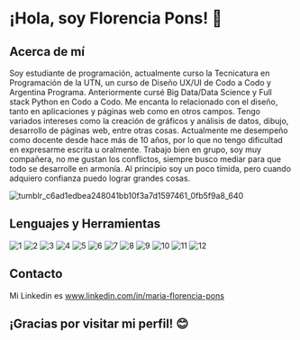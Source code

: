 # ¡Hola, soy Florencia Pons! 👋

## Acerca de mí

Soy estudiante de programación, actualmente curso la Tecnicatura en Programación de la UTN, un curso de Diseño UX/UI de Codo a Codo y Argentina Programa. Anteriormente cursé Big Data/Data Science y Full stack Python en Codo a Codo. 
Me encanta lo relacionado con el diseño, tanto en aplicaciones y páginas web como en otros campos. 
Tengo variados intereses como la creación de gráficos y análisis de datos, dibujo, desarrollo de páginas web, entre otras cosas. 
Actualmente me desempeño como docente desde hace más de 10 años, por lo que no tengo dificultad en expresarme escrita u oralmente. 
Trabajo bien en grupo, soy muy compañera, no me gustan los conflictos, siempre busco mediar para que todo se desarrolle en armonía. 
Al principio soy un poco tímida, pero cuando adquiero confianza puedo lograr grandes cosas. 

![tumblr_c6ad1edbea248041bb10f3a7d1597461_0fb5f9a8_640](https://github.com/FlorPons/FlorPons/assets/111473222/bb803857-79b0-4d44-9490-a55df6554892)

## Lenguajes y Herramientas

![1](https://github.com/FlorPons/FlorPons/assets/111473222/068167cb-36fe-4eb7-bd3c-855fc00b7ca9)
![2](https://github.com/FlorPons/FlorPons/assets/111473222/8933ffda-1de6-4ed9-9c9c-1eb803ad8579)
![3](https://github.com/FlorPons/FlorPons/assets/111473222/5a16d0bb-3155-4bc5-90fa-45c6221b50dc)
![4](https://github.com/FlorPons/FlorPons/assets/111473222/35f42bd0-7f74-4377-9329-9a695a43f6bb)
![5](https://github.com/FlorPons/FlorPons/assets/111473222/05061e28-eca8-4501-a1d0-ad0de741c196)
![6](https://github.com/FlorPons/FlorPons/assets/111473222/4af072d9-1231-4a2e-a7e4-c75c1a5f1100)
![7](https://github.com/FlorPons/FlorPons/assets/111473222/b774f54a-3521-474e-8d6f-ad3182fd4ee5)
![8](https://github.com/FlorPons/FlorPons/assets/111473222/cb717fad-249a-4a14-9043-77f5dcaf1291)
![9](https://github.com/FlorPons/FlorPons/assets/111473222/32493b58-080a-4cf0-a968-3fe1b7da02bd)
![10](https://github.com/FlorPons/FlorPons/assets/111473222/9797ec35-c64d-403e-804c-fc6ccb1d05ae)
![11](https://github.com/FlorPons/FlorPons/assets/111473222/ad6f951f-2493-44cd-b973-533192affaea)
![12](https://github.com/FlorPons/FlorPons/assets/111473222/305b3901-16a6-40ff-9e32-00f22196c787)





## Contacto
 Mi Linkedin es www.linkedin.com/in/maria-florencia-pons 

## ¡Gracias por visitar mi perfil! 😊
